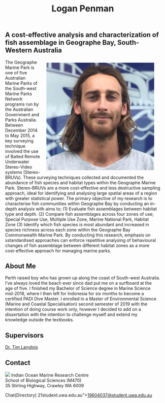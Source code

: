 ﻿---
layout: article
title: "Logan Penman"
categories: masters-students
tags: [masters-students]
excerpt: "A cost-effective analysis and characterization of fish assemblage in Geographe Bay, South-Western Australia"
permalink: /students/logan-penman
image:
  feature: 
  teaser: square-logan-penman-profile.png
  thumb: square-logan-penman-profile.png
---
## A cost-effective analysis and characterization of fish assemblage in Geographe Bay, South-Western Australia
<img src='/images/square-logan-penman-profile.png' align='right' width="350" hspace="20" vspace="10">

The Geographe Marine Park is one of five Australian Marine Parks of the South-west Marine Parks Network programs run by the Australian Government and Parks Australia. Between December 2014 to May 2015, a key surveying technique involved the use of Baited Remote Underwater Stereo-Video systems (Stereo-BRUVs). These surveying techniques collected and documented the abundance of fish species and habitat types within the Geographe Marine Park. Stereo-BRUVs are a more cost-effective and less destructive sampling approach, ideal for identifying and analysing large spatial areas of a region with greater statistical power. The primary objective of my research is to characterise fish communities within Geographe Bay by conducting an in-depth analysis with aims to; 
(1) Evaluate fish assemblages between habitat type and depth.
(2) Compare fish assemblages across four zones of use; 
Special Purpose Use, Multiple Use Zone, Marine National Park, Habitat Zone
(3) Identify which fish species is most abundant and increased in species richness across each zone within the Geographe Bay Commonwealth Marine Park. 
By conducting this research, emphasis on sstandardised approaches can enforce repetitive analysing of behavioural changes of fish assemblage between different habitat zones as a more cost-effective approach for managing marine parks.

## About Me
Perth raised boy who has grown up along the coast of South-west Australia. I’ve always loved the beach ever since dad put me on a surfboard at the age of five. I finished my Bachelor of Science degree in Marine Science mid-2018, where I then left for Indonesia for six months to become a certified PADI Dive Master. I enrolled in a Master of Environmental Science (Marine and Coastal Specialisation) second semester of 2019 with the intention of doing course work only, however I decided to add on a dissertation with the intention to challenge myself and extend my knowledge outside the textbooks.   
## Supervisors
[Dr. Tim Langlois](https://uwamegfisheries.github.io/researchers/tim-langlois/ "Tim Langlois")

## Contact
<img src='/images/icons/building-regular.svg' width="15px"> Indian Ocean Marine Research Centre <br>
School of Biological Sciences (M470)<br>
35 Stirling Highway, Crawley WA 6009</p>




Chat(Directory)
21student.uwa.edu.au">19604037@student.uwa.edu.au</a><br>
